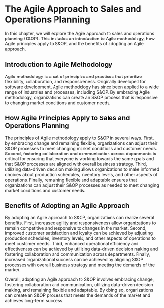 The Agile Approach to Sales and Operations Planning
===================================================

In this chapter, we will explore the Agile approach to sales and operations planning (S\&OP). This includes an introduction to Agile methodology, how Agile principles apply to S\&OP, and the benefits of adopting an Agile approach.

Introduction to Agile Methodology
---------------------------------

Agile methodology is a set of principles and practices that prioritize flexibility, collaboration, and responsiveness. Originally developed for software development, Agile methodology has since been applied to a wide range of industries and processes, including S\&OP. By embracing Agile methodology, organizations can create an S\&OP process that is responsive to changing market conditions and customer needs.

How Agile Principles Apply to Sales and Operations Planning
-----------------------------------------------------------

The principles of Agile methodology apply to S\&OP in several ways. First, by embracing change and remaining flexible, organizations can adjust their S\&OP processes to meet changing market conditions and customer needs. Second, fostering collaboration and communication across departments is critical for ensuring that everyone is working towards the same goals and that S\&OP processes are aligned with overall business strategy. Third, utilizing data-driven decision making allows organizations to make informed choices about production schedules, inventory levels, and other aspects of operations. Finally, remaining flexible and adaptable ensures that organizations can adjust their S\&OP processes as needed to meet changing market conditions and customer needs.

Benefits of Adopting an Agile Approach
--------------------------------------

By adopting an Agile approach to S\&OP, organizations can realize several benefits. First, increased agility and responsiveness allow organizations to remain competitive and responsive to changes in the market. Second, improved customer satisfaction and loyalty can be achieved by adjusting production schedules, inventory levels, and other aspects of operations to meet customer needs. Third, enhanced operational efficiency and effectiveness can be achieved by utilizing data-driven decision making and fostering collaboration and communication across departments. Finally, increased organizational success can be achieved by aligning S\&OP processes with overall business strategy and meeting the demands of the market.

Overall, adopting an Agile approach to S\&OP involves embracing change, fostering collaboration and communication, utilizing data-driven decision making, and remaining flexible and adaptable. By doing so, organizations can create an S\&OP process that meets the demands of the market and achieves long-term success.
